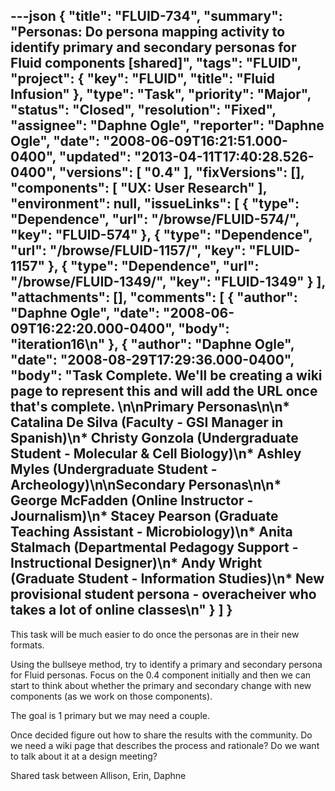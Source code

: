 ---json
{
  "title": "FLUID-734",
  "summary": "Personas: Do persona mapping activity to identify primary and secondary personas for Fluid components [shared]",
  "tags": "FLUID",
  "project": {
    "key": "FLUID",
    "title": "Fluid Infusion"
  },
  "type": "Task",
  "priority": "Major",
  "status": "Closed",
  "resolution": "Fixed",
  "assignee": "Daphne Ogle",
  "reporter": "Daphne Ogle",
  "date": "2008-06-09T16:21:51.000-0400",
  "updated": "2013-04-11T17:40:28.526-0400",
  "versions": [
    "0.4"
  ],
  "fixVersions": [],
  "components": [
    "UX: User Research"
  ],
  "environment": null,
  "issueLinks": [
    {
      "type": "Dependence",
      "url": "/browse/FLUID-574/",
      "key": "FLUID-574"
    },
    {
      "type": "Dependence",
      "url": "/browse/FLUID-1157/",
      "key": "FLUID-1157"
    },
    {
      "type": "Dependence",
      "url": "/browse/FLUID-1349/",
      "key": "FLUID-1349"
    }
  ],
  "attachments": [],
  "comments": [
    {
      "author": "Daphne Ogle",
      "date": "2008-06-09T16:22:20.000-0400",
      "body": "iteration16\n"
    },
    {
      "author": "Daphne Ogle",
      "date": "2008-08-29T17:29:36.000-0400",
      "body": "Task Complete.  We'll be creating a wiki page to represent this and will add the URL once that's complete. &#x20;\n\nPrimary Personas\n\n* Catalina De Silva (Faculty - GSI Manager in Spanish)\n* Christy Gonzola (Undergraduate Student - Molecular & Cell Biology)\n* Ashley Myles (Undergraduate Student - Archeology)\n\nSecondary Personas\n\n* George McFadden (Online Instructor - Journalism)\n* Stacey Pearson (Graduate Teaching Assistant - Microbiology)\n* Anita Stalmach (Departmental Pedagogy Support - Instructional Designer)\n* Andy Wright (Graduate Student - Information Studies)\n* New provisional student persona - overacheiver who takes a lot of online classes\n"
    }
  ]
}
---
This task will be much easier to do once the personas are in their new formats.

Using the bullseye method, try to identify a primary and secondary persona for Fluid personas.  Focus on the 0.4 component initially and then we can start to think about whether the primary and secondary change with new components (as we work on those components).

The goal is 1 primary but we may need a couple. &#x20;

Once decided figure out how to share the results with the community.  Do we need a wiki page that describes the process and rationale?  Do we want to talk about it at a design meeting?

Shared task between Allison, Erin, Daphne

        